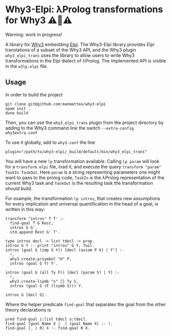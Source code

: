 # Why3-Elpi: λProlog transformations for Why3 ⚠️🚧⚠️

Warning: work in progress!

A library for [Why3](why3.lri.fr) embedding
[Elpi](https://github.com/LPCIC/elpi).  The Why3-Elpi library provides Elpi
translations of a subset of the Why3 API, and the Why3 plugin `why3_elpi_trans`
uses the library to allow users to write Why3 transformations in the Elpi
dialect of λProlog.  The implemented API is visible in the `w3lp.elpi` file.

## Usage
In order to build the project

```
git clone git@github.com:manmatteo/why3-elpi
opam init .
dune build
```

Then, you can use the `why3_elpi_trans` plugin from the project directory by
adding to the Why3 command line the switch  `--extra-config why3extra.conf`

To use it globally, add to `why3.conf` the line

```
plugin="/path/to/why3-elpi/_build/default/bin/why3_elpi_trans"
```

You will have a new `lp` transformation available. Calling `lp param` will look
for a `transform.elpi` file, load it, and execute the query `transform "param"
TaskIn TaskOut`. Here `param` is a string representing parameters one might
want to pass to the prolog code, `TaskIn` is the λProlog representation of the
current Why3 task and `TaskOut` is the resulting task the transformation should
build.

For example, the transformation `lp intros`, that creates new assumptions for
every implication and universal quantification in the head of a goal, is written
in this way:
```
transform "intros" T T' :-
  find-goal T G Rest,
  intros G G',
  std.append Rest G' T'.

type intros decl -> list tdecl -> prop.
intros G Y :- print "intros" G Y, fail.
intros (goal G (imp X Y)) [decl (axiom P X) | Y'] :-
  !,
  why3.create-prsymbol "H" P,
  intros (goal G Y) Y'.

intros (goal G (all Ty F)) [decl (param S) | Y] :-
  !,
  why3.create-lsymb "x" [] Ty S,
  intros (goal G (F (lsymb S))) Y.

intros G [decl G].
```

Where the helper predicate `find-goal` that separates the goal from the other
theory declarations is

```
pred find-goal i:list tdecl o:tdecl.
find-goal [goal Name X | _] (goal Name X) :- !.
find-goal [_ | R] X :- find-goal R X.
```